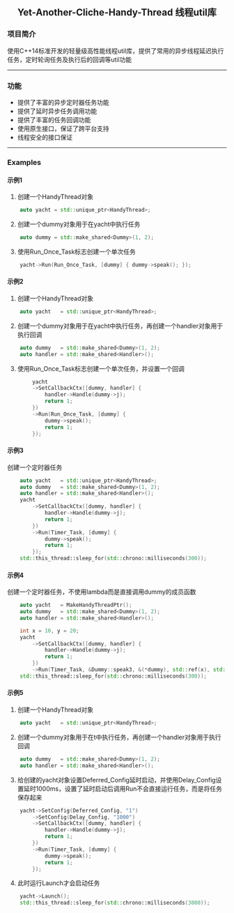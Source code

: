 <h2 align="center"> Yet-Another-Cliche-Handy-Thread 线程util库 </h2>

### 项目简介
使用C++14标准开发的轻量级高性能线程util库，提供了常用的异步线程延迟执行任务，定时轮询任务及执行后的回调等util功能

---

### 功能
- 提供了丰富的异步定时器任务功能
- 提供了延时异步任务调用功能
- 提供了丰富的任务回调功能
- 使用原生接口，保证了跨平台支持
- 线程安全的接口保证

---

### Examples

#### 示例1
1. 创建一个HandyThread对象
```cpp
    auto yacht = std::unique_ptr<HandyThread>;
```
2. 创建一个dummy对象用于在yacht中执行任务
```cpp
    auto dummy = std::make_shared<Dummy>(1, 2);
```
3. 使用Run_Once_Task标志创建一个单次任务
```cpp
    yacht->Run(Run_Once_Task, [dummy] { dummy->speak(); });
```

#### 示例2
1. 创建一个HandyThread对象
```cpp
    auto yacht   = std::unique_ptr<HandyThread>;
```
2. 创建一个dummy对象用于在yacht中执行任务，再创建一个handler对象用于执行回调
```cpp
    auto dummy   = std::make_shared<Dummy>(1, 2);
    auto handler = std::make_shared<Handler>();
```
3. 使用Run_Once_Task标志创建一个单次任务，并设置一个回调
```cpp
        yacht
        ->SetCallbackCtx([dummy, handler] {
            handler->Handle(dummy->j);
            return 1;
        })
        ->Run(Run_Once_Task, [dummy] {
            dummy->speak();
            return 1;
        });
```

#### 示例3
创建一个定时器任务
```cpp
    auto yacht   = std::unique_ptr<HandyThread>;
    auto dummy   = std::make_shared<Dummy>(1, 2);
    auto handler = std::make_shared<Handler>();
    yacht
        ->SetCallbackCtx([dummy, handler] {
            handler->Handle(dummy->j);
            return 1;
        })
        ->Run(Timer_Task, [dummy] {
            dummy->speak();
            return 1;
        });
    std::this_thread::sleep_for(std::chrono::milliseconds(300));
```

#### 示例4
创建一个定时器任务，不使用lambda而是直接调用dummy的成员函数
```cpp
    auto yacht   = MakeHandyThreadPtr();
    auto dummy   = std::make_shared<Dummy>(1, 2);
    auto handler = std::make_shared<Handler>();

    int x = 10, y = 20;
    yacht
        ->SetCallbackCtx([dummy, handler] {
            handler->Handle(dummy->j);
            return 1;
        })
        ->Run(Timer_Task, &Dummy::speak3, &(*dummy), std::ref(x), std::ref(y));
    std::this_thread::sleep_for(std::chrono::milliseconds(300));
```

#### 示例5
1. 创建一个HandyThread对象
```cpp
    auto yacht   = std::unique_ptr<HandyThread>;
```

2. 创建一个dummy对象用于在t中执行任务，再创建一个handler对象用于执行回调
```cpp
    auto dummy   = std::make_shared<Dummy>(1, 2);
    auto handler = std::make_shared<Handler>();
```

3. 给创建的yacht对象设置Deferred_Config延时启动，并使用Delay_Config设置延时1000ms，设置了延时启动后调用Run不会直接运行任务，而是将任务保存起来
```cpp
    yacht->SetConfig(Deferred_Config, "1")
        ->SetConfig(Delay_Config, "1000")
        ->SetCallbackCtx([dummy, handler] {
            handler->Handle(dummy->j);
            return 1;
        })
        ->Run(Timer_Task, [dummy] {
            dummy->speak();
            return 1;
        });
```

4. 此时运行Launch才会启动任务 
```cpp
    yacht->Launch();
    std::this_thread::sleep_for(std::chrono::milliseconds(3000));
```

